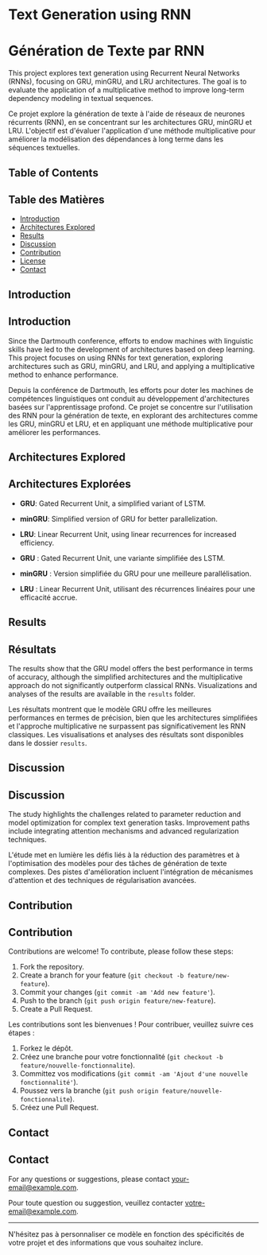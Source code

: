 # Text Generation using RNN
# Génération de Texte par RNN

This project explores text generation using Recurrent Neural Networks (RNNs), focusing on GRU, minGRU, and LRU architectures. The goal is to evaluate the application of a multiplicative method to improve long-term dependency modeling in textual sequences.

Ce projet explore la génération de texte à l'aide de réseaux de neurones récurrents (RNN), en se concentrant sur les architectures GRU, minGRU et LRU. L'objectif est d'évaluer l'application d'une méthode multiplicative pour améliorer la modélisation des dépendances à long terme dans les séquences textuelles.

## Table of Contents
## Table des Matières

- [Introduction](#introduction)
- [Architectures Explored](#architectures-explored)
- [Results](#results)
- [Discussion](#discussion)
- [Contribution](#contribution)
- [License](#license)
- [Contact](#contact)

## Introduction
## Introduction

Since the Dartmouth conference, efforts to endow machines with linguistic skills have led to the development of architectures based on deep learning. This project focuses on using RNNs for text generation, exploring architectures such as GRU, minGRU, and LRU, and applying a multiplicative method to enhance performance.

Depuis la conférence de Dartmouth, les efforts pour doter les machines de compétences linguistiques ont conduit au développement d'architectures basées sur l'apprentissage profond. Ce projet se concentre sur l'utilisation des RNN pour la génération de texte, en explorant des architectures comme les GRU, minGRU et LRU, et en appliquant une méthode multiplicative pour améliorer les performances.

## Architectures Explored
## Architectures Explorées

- **GRU**: Gated Recurrent Unit, a simplified variant of LSTM.
- **minGRU**: Simplified version of GRU for better parallelization.
- **LRU**: Linear Recurrent Unit, using linear recurrences for increased efficiency.

- **GRU** : Gated Recurrent Unit, une variante simplifiée des LSTM.
- **minGRU** : Version simplifiée du GRU pour une meilleure parallélisation.
- **LRU** : Linear Recurrent Unit, utilisant des récurrences linéaires pour une efficacité accrue.

## Results
## Résultats

The results show that the GRU model offers the best performance in terms of accuracy, although the simplified architectures and the multiplicative approach do not significantly outperform classical RNNs. Visualizations and analyses of the results are available in the `results` folder.

Les résultats montrent que le modèle GRU offre les meilleures performances en termes de précision, bien que les architectures simplifiées et l'approche multiplicative ne surpassent pas significativement les RNN classiques. Les visualisations et analyses des résultats sont disponibles dans le dossier `results`.

## Discussion
## Discussion

The study highlights the challenges related to parameter reduction and model optimization for complex text generation tasks. Improvement paths include integrating attention mechanisms and advanced regularization techniques.

L'étude met en lumière les défis liés à la réduction des paramètres et à l'optimisation des modèles pour des tâches de génération de texte complexes. Des pistes d'amélioration incluent l'intégration de mécanismes d'attention et des techniques de régularisation avancées.

## Contribution
## Contribution

Contributions are welcome! To contribute, please follow these steps:

1. Fork the repository.
2. Create a branch for your feature (`git checkout -b feature/new-feature`).
3. Commit your changes (`git commit -am 'Add new feature'`).
4. Push to the branch (`git push origin feature/new-feature`).
5. Create a Pull Request.

Les contributions sont les bienvenues ! Pour contribuer, veuillez suivre ces étapes :

1. Forkez le dépôt.
2. Créez une branche pour votre fonctionnalité (`git checkout -b feature/nouvelle-fonctionnalite`).
3. Committez vos modifications (`git commit -am 'Ajout d'une nouvelle fonctionnalité'`).
4. Poussez vers la branche (`git push origin feature/nouvelle-fonctionnalite`).
5. Créez une Pull Request.



## Contact
## Contact

For any questions or suggestions, please contact [your-email@example.com](mailto:elimane.seidou.com).

Pour toute question ou suggestion, veuillez contacter [votre-email@example.com](mailto:elimane.seidou.com).

---

N'hésitez pas à personnaliser ce modèle en fonction des spécificités de votre projet et des informations que vous souhaitez inclure.

